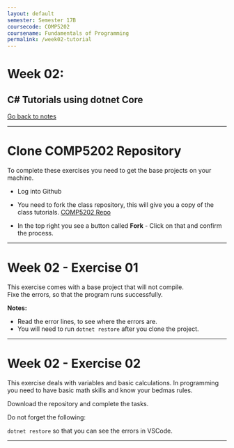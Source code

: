 ```yaml
---
layout: default
semester: Semester 17B
coursecode: COMP5202
coursename: Fundamentals of Programming
permalink: /week02-tutorial
---
```


# Week 02:
## C# Tutorials using dotnet Core

<a href="/COMP5202/week02-index" class="btn btn-warning">Go back to notes</a> 

---

# Clone COMP5202 Repository

To complete these exercises you need to get the base projects on your machine.

* Log into Github

* You need to fork the class repository, this will give you a copy of the class tutorials.
[COMP5202 Repo](https://github.com/ToiOhomaiBCS/COMP5202)

* In the top right you see a button called **Fork** - Click on that and confirm the process.

---

# Week 02 - Exercise 01

This exercise comes with a base project that will not compile.  
Fixe the errors, so that the program runs successfully.

**Notes:**  
* Read the error lines, to see where the errors are.  
* You will need to run `dotnet restore` after you clone the project.

---

# Week 02 - Exercise 02

This exercise deals with variables and basic calculations.
In programming you need to have basic math skills and know your bedmas rules.

Download the repository and complete the tasks.

Do not forget the following:

`dotnet restore` so that you can see the errors in VSCode.

---
